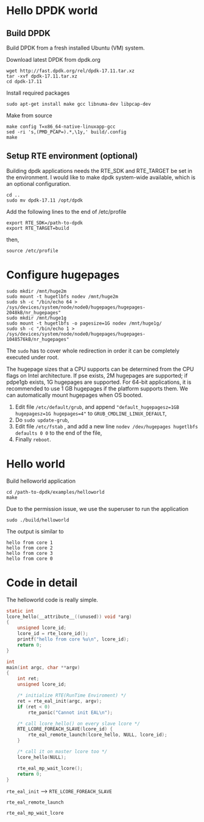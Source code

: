 # Hello DPDK world
## Build DPDK
Build DPDK from a fresh installed Ubuntu (VM) system.

Download latest DPDK from dpdk.org
```shell
wget http://fast.dpdk.org/rel/dpdk-17.11.tar.xz
tar -xvf dpdk-17.11.tar.xz
cd dpdk-17.11
```
Install required packages
```shell
sudo apt-get install make gcc libnuma-dev libpcap-dev
```
Make from source
```shell
make config T=x86_64-native-linuxapp-gcc
sed -ri 's,(PMD_PCAP=).*,\1y,' build/.config
make
```
## Setup RTE environment (optional)
Building dpdk applications needs the RTE_SDK and RTE_TARGET be set in the environment.
I would like to make dpdk system-wide available, which is an optional configuration.
```shell
cd ..
sudo mv dpdk-17.11 /opt/dpdk
```
Add the following lines to the end of /etc/profile
```shell
export RTE_SDK=/path-to-dpdk
export RTE_TARGET=build
```
then,
```shell
source /etc/profile
```

# Configure hugepages
```shell
sudo mkdir /mnt/huge2m
sudo mount -t hugetlbfs nodev /mnt/huge2m
sudo sh -c "/bin/echo 64 > /sys/devices/system/node/node0/hugepages/hugepages-2048kB/nr_hugepages"                                                                              
sudo mkdir /mnt/huge1g
sudo mount -t hugetlbfs -o pagesize=1G nodev /mnt/huge1g/
sudo sh -c "/bin/echo 1 > /sys/devices/system/node/node0/hugepages/hugepages-1048576kB/nr_hugepages"
```

The `sudo` has to cover whole redirection in order it can be completely executed under root.

The hugepage sizes that a CPU supports can be determined from the CPU flags on Intel architecture. If pse exists, 2M hugepages are supported; if pdpe1gb exists, 1G hugepages are supported.
For 64-bit applications, it is recommended to use 1 GB hugepages if the platform supports them.
We can automatically mount hugepages when OS booted.
1. Edit file `/etc/default/grub`, and append `"default_hugepagesz=1GB hugepagesz=1G hugepages=4"` to `GRUB_CMDLINE_LINUX_DEFAULT`,
1. Do `sudo update-grub`,
1. Edit file `/etc/fstab` , and add a new line `nodev /dev/hugepages hugetlbfs defaults 0 0` to the end of the file,
1. Finally `reboot`.

# Hello world
Build helloworld application
```shell
cd /path-to-dpdk/examples/helloworld
make
```
Due to the permission issue, we use the superuser to run the application
```shell
sudo ./build/helloworld
```
The output is similar to
```
hello from core 1
hello from core 2
hello from core 3
hello from core 0
```

# Code in detail

The helloworld code is really simple.

```c
static int
lcore_hello(__attribute__((unused)) void *arg)
{
	unsigned lcore_id;
	lcore_id = rte_lcore_id();
	printf("hello from core %u\n", lcore_id);
	return 0;
}

int
main(int argc, char **argv)
{
	int ret;
	unsigned lcore_id;

    /* initialize RTE(RunTime Enviroment) */
	ret = rte_eal_init(argc, argv);
	if (ret < 0)
		rte_panic("Cannot init EAL\n");

	/* call lcore_hello() on every slave lcore */
	RTE_LCORE_FOREACH_SLAVE(lcore_id) {
		rte_eal_remote_launch(lcore_hello, NULL, lcore_id);
	}

	/* call it on master lcore too */
	lcore_hello(NULL);

	rte_eal_mp_wait_lcore();
	return 0;
}
```

`rte_eal_init` --> `RTE_LCORE_FOREACH_SLAVE`

`rte_eal_remote_launch`

`rte_eal_mp_wait_lcore`
